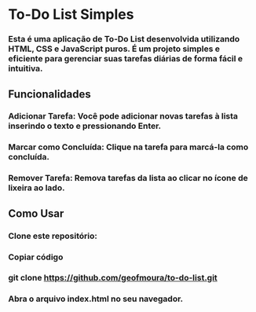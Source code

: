 # To-Do List Simples
### Esta é uma aplicação de To-Do List desenvolvida utilizando HTML, CSS e JavaScript puros. É um projeto simples e eficiente para gerenciar suas tarefas diárias de forma fácil e intuitiva.

## Funcionalidades
### Adicionar Tarefa: Você pode adicionar novas tarefas à lista inserindo o texto e pressionando Enter.
### Marcar como Concluída: Clique na tarefa para marcá-la como concluída.
### Remover Tarefa: Remova tarefas da lista ao clicar no ícone de lixeira ao lado.

## Como Usar
### Clone este repositório:
### Copiar código
### git clone https://github.com/geofmoura/to-do-list.git
### Abra o arquivo index.html no seu navegador.

